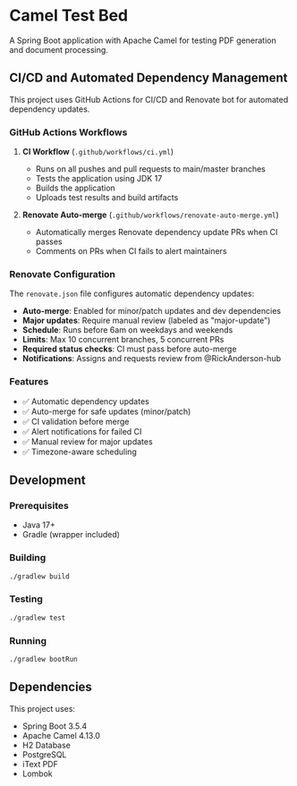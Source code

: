 # Camel Test Bed

A Spring Boot application with Apache Camel for testing PDF generation and document processing.

## CI/CD and Automated Dependency Management

This project uses GitHub Actions for CI/CD and Renovate bot for automated dependency updates.

### GitHub Actions Workflows

1. **CI Workflow** (`.github/workflows/ci.yml`)
   - Runs on all pushes and pull requests to main/master branches
   - Tests the application using JDK 17
   - Builds the application
   - Uploads test results and build artifacts

2. **Renovate Auto-merge** (`.github/workflows/renovate-auto-merge.yml`)
   - Automatically merges Renovate dependency update PRs when CI passes
   - Comments on PRs when CI fails to alert maintainers

### Renovate Configuration

The `renovate.json` file configures automatic dependency updates:

- **Auto-merge**: Enabled for minor/patch updates and dev dependencies
- **Major updates**: Require manual review (labeled as "major-update")
- **Schedule**: Runs before 6am on weekdays and weekends
- **Limits**: Max 10 concurrent branches, 5 concurrent PRs
- **Required status checks**: CI must pass before auto-merge
- **Notifications**: Assigns and requests review from @RickAnderson-hub

### Features

- ✅ Automatic dependency updates
- ✅ Auto-merge for safe updates (minor/patch)
- ✅ CI validation before merge
- ✅ Alert notifications for failed CI
- ✅ Manual review for major updates
- ✅ Timezone-aware scheduling

## Development

### Prerequisites

- Java 17+
- Gradle (wrapper included)

### Building

```bash
./gradlew build
```

### Testing

```bash
./gradlew test
```

### Running

```bash
./gradlew bootRun
```

## Dependencies

This project uses:
- Spring Boot 3.5.4
- Apache Camel 4.13.0
- H2 Database
- PostgreSQL
- iText PDF
- Lombok